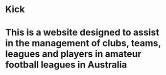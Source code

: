 <h1>Kick<h1>

<p>
This is a website designed to assist in the management of clubs, teams, leagues and players in amateur football leagues in Australia
</p>
